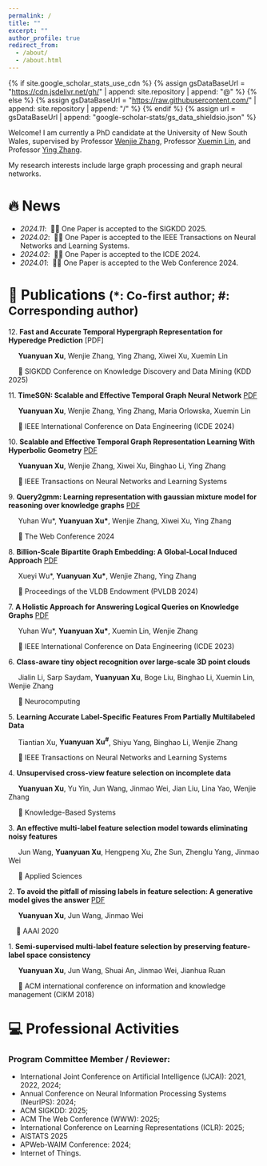 ```yaml
---
permalink: /
title: ""
excerpt: ""
author_profile: true
redirect_from: 
  - /about/
  - /about.html
---
```


{% if site.google_scholar_stats_use_cdn %}
{% assign gsDataBaseUrl = "https://cdn.jsdelivr.net/gh/" | append: site.repository | append: "@" %}
{% else %}
{% assign gsDataBaseUrl = "https://raw.githubusercontent.com/" | append: site.repository | append: "/" %}
{% endif %}
{% assign url = gsDataBaseUrl | append: "google-scholar-stats/gs_data_shieldsio.json" %}

<span class='anchor' id='about-me'></span>

Welcome! I am currently a PhD candidate at the University of New South Wales, supervised by Professor [Wenjie Zhang](https://cgi.cse.unsw.edu.au/~zhangw/), Professor [Xuemin Lin](https://www.acem.sjtu.edu.cn/en/faculty/linxuemin.html), and Professor [Ying Zhang](https://profiles.uts.edu.au/Ying.Zhang).

My research interests include large graph processing and graph neural networks. 
<!--I have published more than 100 papers at the top international AI conferences with total <a href='https://scholar.google.com/citations?user=DhtAFkwAAAAJ'>google scholar citations <strong><span id='total_cit'>260000+</span></strong></a> (You can also use google scholar badge <a href='https://scholar.google.com/citations?user=DhtAFkwAAAAJ'><img src="https://img.shields.io/endpoint?url={{ url | url_encode }}&logo=Google%20Scholar&labelColor=f6f6f6&color=9cf&style=flat&label=citations"></a>).-->

<span class='anchor' id='news'></span>
# 🔥 News

- *2024.11*: &nbsp;🎉🎉 One Paper is accepted to the SIGKDD 2025. 
- *2024.02*: &nbsp;🎉🎉 One Paper is accepted to the IEEE Transactions on Neural Networks and Learning Systems. 
- *2024.02*: &nbsp;🎉🎉 One Paper is accepted to the ICDE 2024. 
- *2024.01*: &nbsp;🎉🎉 One Paper is accepted to the Web Conference 2024. 

<span class='anchor' id='pubs'></span>

# 📝 Publications  <small>(*: Co-first author; #: Corresponding author) </small>

12\. **Fast and Accurate Temporal Hypergraph Representation for Hyperedge Prediction** [PDF]

   &nbsp;&nbsp;&nbsp;&nbsp; **Yuanyuan Xu**, Wenjie Zhang, Ying Zhang, Xiwei Xu, Xuemin Lin

   &nbsp;&nbsp;&nbsp;&nbsp; 📍 SIGKDD Conference on Knowledge Discovery and Data Mining (KDD 2025)

<p></p>

11\. **TimeSGN: Scalable and Effective Temporal Graph Neural Network** [PDF](https://ieeexplore.ieee.org/document/10597745)

   &nbsp;&nbsp;&nbsp;&nbsp; **Yuanyuan Xu**, Wenjie Zhang, Ying Zhang, Maria Orlowska, Xuemin Lin

   &nbsp;&nbsp;&nbsp;&nbsp; 📍 IEEE International Conference on Data Engineering (ICDE 2024)

<p></p>

10\. **Scalable and Effective Temporal Graph Representation Learning With Hyperbolic Geometry** [PDF](https://ieeexplore.ieee.org/stamp/stamp.jsp?arnumber=10528375)

   &nbsp;&nbsp;&nbsp;&nbsp; **Yuanyuan Xu**, Wenjie Zhang, Xiwei Xu, Binghao Li, Ying Zhang

   &nbsp;&nbsp;&nbsp;&nbsp; 📍 IEEE Transactions on Neural Networks and Learning Systems

<p></p>

9\. **Query2gmm: Learning representation with gaussian mixture model for reasoning over knowledge graphs** [PDF](https://dl.acm.org/doi/pdf/10.1145/3589334.3645569)

   &nbsp;&nbsp;&nbsp;&nbsp; Yuhan Wu\*, **Yuanyuan Xu\***, Wenjie Zhang, Xiwei Xu, Ying Zhang

   &nbsp;&nbsp;&nbsp;&nbsp; 📍 The Web Conference 2024

<p></p>

8\. **Billion-Scale Bipartite Graph Embedding: A Global-Local Induced Approach** [PDF](https://dl.acm.org/doi/pdf/10.14778/3626292.3626300)

   &nbsp;&nbsp;&nbsp;&nbsp; Xueyi Wu\*, **Yuanyuan Xu\***, Wenjie Zhang, Ying Zhang

   &nbsp;&nbsp;&nbsp;&nbsp; 📍 Proceedings of the VLDB Endowment (PVLDB 2024)

<p></p>

7\. **A Holistic Approach for Answering Logical Queries on Knowledge Graphs** [PDF](https://ieeexplore.ieee.org/stamp/stamp.jsp?arnumber=10184571)

   &nbsp;&nbsp;&nbsp;&nbsp; Yuhan Wu\*, **Yuanyuan Xu\***, Xuemin Lin, Wenjie Zhang

   &nbsp;&nbsp;&nbsp;&nbsp; 📍 IEEE International Conference on Data Engineering (ICDE 2023)

<p></p>

6\. **Class-aware tiny object recognition over large-scale 3D point clouds**

   &nbsp;&nbsp;&nbsp;&nbsp; Jialin Li, Sarp Saydam, **Yuanyuan Xu**, Boge Liu, Binghao Li, Xuemin Lin, Wenjie Zhang

   &nbsp;&nbsp;&nbsp;&nbsp; 📍 Neurocomputing

<p></p>

5\. **Learning Accurate Label-Specific Features From Partially Multilabeled Data**

   &nbsp;&nbsp;&nbsp;&nbsp; Tiantian Xu, **Yuanyuan Xu<sup>#</sup>**, Shiyu Yang, Binghao Li, Wenjie Zhang

   &nbsp;&nbsp;&nbsp;&nbsp; 📍 IEEE Transactions on Neural Networks and Learning Systems

<p></p>

4\. **Unsupervised cross-view feature selection on incomplete data**

   &nbsp;&nbsp;&nbsp;&nbsp; **Yuanyuan Xu**, Yu Yin, Jun Wang, Jinmao Wei, Jian Liu, Lina Yao, Wenjie Zhang

   &nbsp;&nbsp;&nbsp;&nbsp; 📍 Knowledge-Based Systems

<p></p>

3\. **An effective multi-label feature selection model towards eliminating noisy features**

&nbsp;&nbsp;&nbsp;&nbsp; Jun Wang, **Yuanyuan Xu**, Hengpeng Xu, Zhe Sun, Zhenglu Yang, Jinmao Wei

&nbsp;&nbsp;&nbsp;&nbsp; 📍 Applied Sciences
<p></p>

2\. **To avoid the pitfall of missing labels in feature selection: A generative model gives the answer** [PDF](https://ojs.aaai.org/index.php/AAAI/article/view/6127/5983)

   &nbsp;&nbsp;&nbsp;&nbsp; **Yuanyuan Xu**, Jun Wang, Jinmao Wei

   &nbsp;&nbsp;&nbsp;&nbsp;📍 AAAI 2020

<p></p>

1\. **Semi-supervised multi-label feature selection by preserving feature-label space consistency**
   
   &nbsp;&nbsp;&nbsp;&nbsp; **Yuanyuan Xu**, Jun Wang, Shuai An, Jinmao Wei, Jianhua Ruan
   
   &nbsp;&nbsp;&nbsp;&nbsp; 📍 ACM international conference on information and knowledge management (CIKM 2018)


<span class='anchor' id='professional-activities'></span>
# 💻 Professional Activities
### Program Committee Member / Reviewer:
-  International Joint Conference on Artificial Intelligence (IJCAI): 2021, 2022, 2024;
-  Annual Conference on Neural Information Processing Systems (NeurIPS): 2024;
-  ACM SIGKDD: 2025;
-  ACM The Web Conference (WWW): 2025;
-  International Conference on Learning Representations (ICLR): 2025;
-  AISTATS 2025
-  APWeb-WAIM Conference: 2024;
-  Internet of Things.

